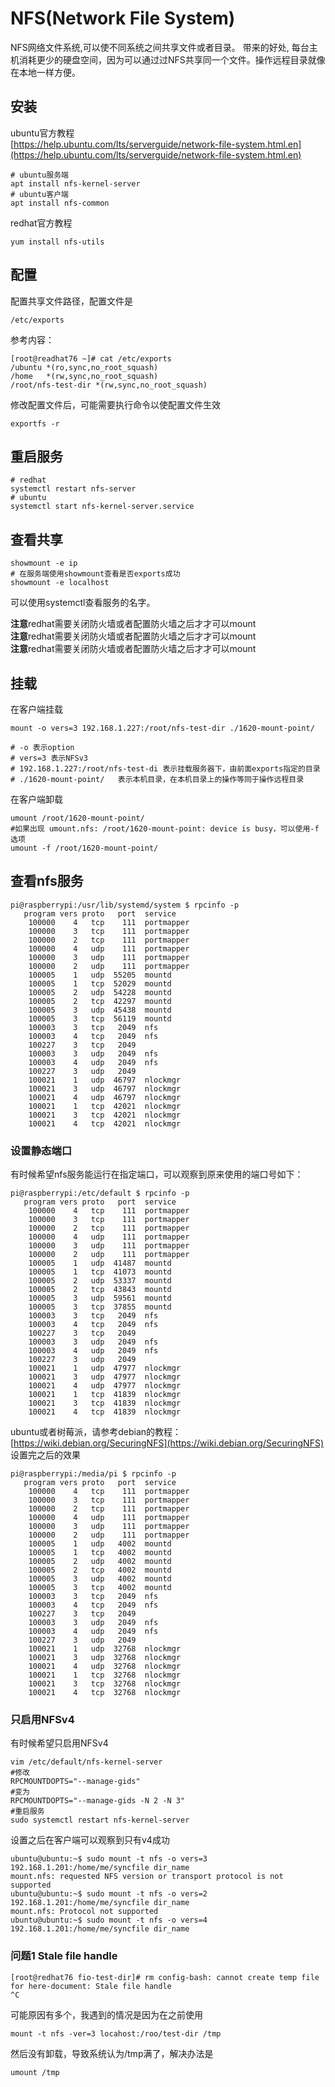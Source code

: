 NFS(Network File System)
========================
NFS网络文件系统,可以使不同系统之间共享文件或者目录。
带来的好处, 每台主机消耗更少的硬盘空间，因为可以通过过NFS共享同一个文件。操作远程目录就像在本地一样方便。

## 安装

ubuntu官方教程  
[https://help.ubuntu.com/lts/serverguide/network-file-system.html.en](https://help.ubuntu.com/lts/serverguide/network-file-system.html.en)
```shell-session
# ubuntu服务端
apt install nfs-kernel-server
# ubuntu客户端
apt install nfs-common
```
redhat官方教程
```
yum install nfs-utils
```
## 配置
配置共享文件路径，配置文件是
```
/etc/exports
```
参考内容：
```shell-session
[root@readhat76 ~]# cat /etc/exports
/ubuntu *(ro,sync,no_root_squash)
/home   *(rw,sync,no_root_squash)
/root/nfs-test-dir *(rw,sync,no_root_squash)
```
修改配置文件后，可能需要执行命令以使配置文件生效
```
exportfs -r
```

## 重启服务
```shell-session
# redhat
systemctl restart nfs-server
# ubuntu
systemctl start nfs-kernel-server.service
```

## 查看共享
```shell-session
showmount -e ip
# 在服务端使用showmount查看是否exports成功
showmount -e localhost
```

可以使用systemctl查看服务的名字。

**注意**redhat需要关闭防火墙或者配置防火墙之后才才可以mount  
**注意**redhat需要关闭防火墙或者配置防火墙之后才才可以mount  
**注意**redhat需要关闭防火墙或者配置防火墙之后才才可以mount  



## 挂载

在客户端挂载
```shell-session
mount -o vers=3 192.168.1.227:/root/nfs-test-dir ./1620-mount-point/

# -o 表示option
# vers=3 表示NFSv3
# 192.168.1.227:/root/nfs-test-di 表示挂载服务器下，由前面exports指定的目录
# ./1620-mount-point/   表示本机目录，在本机目录上的操作等同于操作远程目录
```
在客户端卸载
```
umount /root/1620-mount-point/
#如果出现 umount.nfs: /root/1620-mount-point: device is busy，可以使用-f选项
umount -f /root/1620-mount-point/
```


## 查看nfs服务
```shell-session
pi@raspberrypi:/usr/lib/systemd/system $ rpcinfo -p
   program vers proto   port  service
    100000    4   tcp    111  portmapper
    100000    3   tcp    111  portmapper
    100000    2   tcp    111  portmapper
    100000    4   udp    111  portmapper
    100000    3   udp    111  portmapper
    100000    2   udp    111  portmapper
    100005    1   udp  55205  mountd
    100005    1   tcp  52029  mountd
    100005    2   udp  54228  mountd
    100005    2   tcp  42297  mountd
    100005    3   udp  45438  mountd
    100005    3   tcp  56119  mountd
    100003    3   tcp   2049  nfs
    100003    4   tcp   2049  nfs
    100227    3   tcp   2049
    100003    3   udp   2049  nfs
    100003    4   udp   2049  nfs
    100227    3   udp   2049
    100021    1   udp  46797  nlockmgr
    100021    3   udp  46797  nlockmgr
    100021    4   udp  46797  nlockmgr
    100021    1   tcp  42021  nlockmgr
    100021    3   tcp  42021  nlockmgr
    100021    4   tcp  42021  nlockmgr
```

### 设置静态端口

有时候希望nfs服务能运行在指定端口，可以观察到原来使用的端口号如下：
```shell-session
pi@raspberrypi:/etc/default $ rpcinfo -p
   program vers proto   port  service
    100000    4   tcp    111  portmapper
    100000    3   tcp    111  portmapper
    100000    2   tcp    111  portmapper
    100000    4   udp    111  portmapper
    100000    3   udp    111  portmapper
    100000    2   udp    111  portmapper
    100005    1   udp  41487  mountd
    100005    1   tcp  41073  mountd
    100005    2   udp  53337  mountd
    100005    2   tcp  43843  mountd
    100005    3   udp  59561  mountd
    100005    3   tcp  37855  mountd
    100003    3   tcp   2049  nfs
    100003    4   tcp   2049  nfs
    100227    3   tcp   2049
    100003    3   udp   2049  nfs
    100003    4   udp   2049  nfs
    100227    3   udp   2049
    100021    1   udp  47977  nlockmgr
    100021    3   udp  47977  nlockmgr
    100021    4   udp  47977  nlockmgr
    100021    1   tcp  41839  nlockmgr
    100021    3   tcp  41839  nlockmgr
    100021    4   tcp  41839  nlockmgr
```
ubuntu或者树莓派，请参考debian的教程：[https://wiki.debian.org/SecuringNFS](https://wiki.debian.org/SecuringNFS)  
设置完之后的效果
```shell-session
pi@raspberrypi:/media/pi $ rpcinfo -p
   program vers proto   port  service
    100000    4   tcp    111  portmapper
    100000    3   tcp    111  portmapper
    100000    2   tcp    111  portmapper
    100000    4   udp    111  portmapper
    100000    3   udp    111  portmapper
    100000    2   udp    111  portmapper
    100005    1   udp   4002  mountd
    100005    1   tcp   4002  mountd
    100005    2   udp   4002  mountd
    100005    2   tcp   4002  mountd
    100005    3   udp   4002  mountd
    100005    3   tcp   4002  mountd
    100003    3   tcp   2049  nfs
    100003    4   tcp   2049  nfs
    100227    3   tcp   2049
    100003    3   udp   2049  nfs
    100003    4   udp   2049  nfs
    100227    3   udp   2049
    100021    1   udp  32768  nlockmgr
    100021    3   udp  32768  nlockmgr
    100021    4   udp  32768  nlockmgr
    100021    1   tcp  32768  nlockmgr
    100021    3   tcp  32768  nlockmgr
    100021    4   tcp  32768  nlockmgr
```

### 只启用NFSv4
有时候希望只启用NFSv4
```shell-session
vim /etc/default/nfs-kernel-server
#修改
RPCMOUNTDOPTS="--manage-gids"
#变为
RPCMOUNTDOPTS="--manage-gids -N 2 -N 3"
#重启服务
sudo systemctl restart nfs-kernel-server
```

设置之后在客户端可以观察到只有v4成功
```shell-session
ubuntu@ubuntu:~$ sudo mount -t nfs -o vers=3 192.168.1.201:/home/me/syncfile dir_name
mount.nfs: requested NFS version or transport protocol is not supported
ubuntu@ubuntu:~$ sudo mount -t nfs -o vers=2 192.168.1.201:/home/me/syncfile dir_name
mount.nfs: Protocol not supported
ubuntu@ubuntu:~$ sudo mount -t nfs -o vers=4 192.168.1.201:/home/me/syncfile dir_name
```

### 问题1 Stale file handle
```
[root@redhat76 fio-test-dir]# rm config-bash: cannot create temp file for here-document: Stale file handle
^C
```
可能原因有多个，我遇到的情况是因为在之前使用
```
mount -t nfs -ver=3 locahost:/roo/test-dir /tmp
```
然后没有卸载，导致系统认为/tmp满了，解决办法是
```
umount /tmp
```